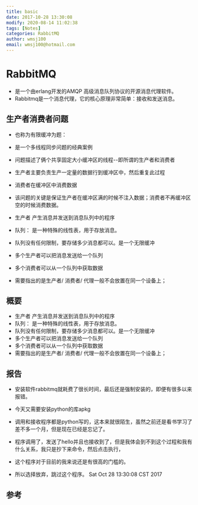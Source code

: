```yaml
---
title: basic
date: 2017-10-28 13:30:08
modify: 2020-08-14 11:02:38  
tags: [Notes]
categories: RabbitMQ
author: wmsj100
email: wmsj100@hotmail.com
---
```


# RabbitMQ

- 是一个由erlang开发的AMQP 高级消息队列协议的开源消息代理软件。
- Rabbitmq是一个消息代理，它的核心原理非常简单：接收和发送消息。

## 生产者消费者问题 

- 也称为有限缓冲为题：
- 是一个多线程同步问题的经典案例
- 问题描述了俩个共享固定大小缓冲区的线程--即所谓的生产者和消费者
- 生产者主要负责生产一定量的数据行到缓冲区中，然后重复此过程
- 消费者在缓冲区中消费数据
- 该问题的关键是保证生产者在缓冲区满的时候不注入数据；消费者不再缓冲区空的时候消费数据。

- 生产者 产生消息并发送到消息队列中的程序
- 队列： 是一种特殊的线性表，用于存放消息。
- 队列没有任何限制，要存储多少消息都可以。是一个无限缓冲
- 多个生产者可以把消息发送给一个队列
- 多个消费者可以从一个队列中获取数据

- 需要指出的是生产者/ 消费者/ 代理一般不会放置在同一个设备上；

## 概要

- 生产者 产生消息并发送到消息队列中的程序
- 队列： 是一种特殊的线性表，用于存放消息。
- 队列没有任何限制，要存储多少消息都可以。是一个无限缓冲
- 多个生产者可以把消息发送给一个队列
- 多个消费者可以从一个队列中获取数据
- 需要指出的是生产者/ 消费者/ 代理一般不会放置在同一个设备上；

## 报告

- 安装软件rabbitmq就耗费了很长时间，最后还是强制安装的，即便有很多以来报错。
- 今天又需要安装python的库apkg 
- 调用和接收程序都是python写的，这本来就很陌生，虽然之前还是看书学习了差不多一个月，但是现在已经是忘记了。
- 程序调用了，发送了hello并且也接收到了，但是我体会到不到这个过程和我有什么关系，我只是抄下来命令，然后点击执行，
- 这个程序对于目前的我来说还是有很高的门槛的。

- 所以选择放弃，跳过这个程序。
Sat Oct 28 13:30:08 CST 2017

## 参考

